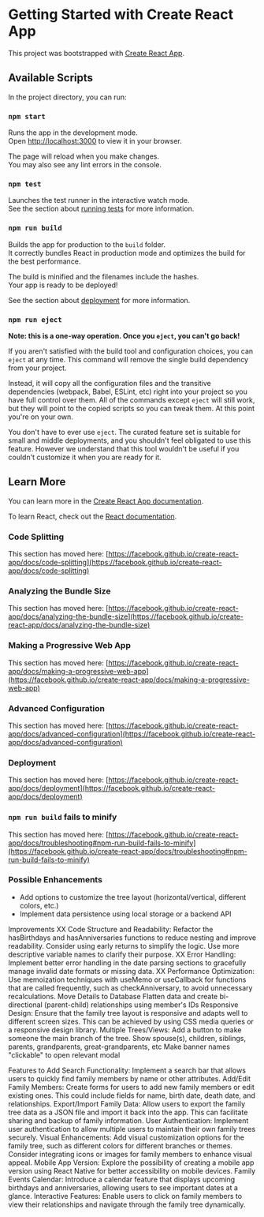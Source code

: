 # Getting Started with Create React App

This project was bootstrapped with [Create React App](https://github.com/facebook/create-react-app).

## Available Scripts

In the project directory, you can run:

### `npm start`

Runs the app in the development mode.\
Open [http://localhost:3000](http://localhost:3000) to view it in your browser.

The page will reload when you make changes.\
You may also see any lint errors in the console.

### `npm test`

Launches the test runner in the interactive watch mode.\
See the section about [running tests](https://facebook.github.io/create-react-app/docs/running-tests) for more information.

### `npm run build`

Builds the app for production to the `build` folder.\
It correctly bundles React in production mode and optimizes the build for the best performance.

The build is minified and the filenames include the hashes.\
Your app is ready to be deployed!

See the section about [deployment](https://facebook.github.io/create-react-app/docs/deployment) for more information.

### `npm run eject`

**Note: this is a one-way operation. Once you `eject`, you can't go back!**

If you aren't satisfied with the build tool and configuration choices, you can `eject` at any time. This command will remove the single build dependency from your project.

Instead, it will copy all the configuration files and the transitive dependencies (webpack, Babel, ESLint, etc) right into your project so you have full control over them. All of the commands except `eject` will still work, but they will point to the copied scripts so you can tweak them. At this point you're on your own.

You don't have to ever use `eject`. The curated feature set is suitable for small and middle deployments, and you shouldn't feel obligated to use this feature. However we understand that this tool wouldn't be useful if you couldn't customize it when you are ready for it.

## Learn More

You can learn more in the [Create React App documentation](https://facebook.github.io/create-react-app/docs/getting-started).

To learn React, check out the [React documentation](https://reactjs.org/).

### Code Splitting

This section has moved here: [https://facebook.github.io/create-react-app/docs/code-splitting](https://facebook.github.io/create-react-app/docs/code-splitting)

### Analyzing the Bundle Size

This section has moved here: [https://facebook.github.io/create-react-app/docs/analyzing-the-bundle-size](https://facebook.github.io/create-react-app/docs/analyzing-the-bundle-size)

### Making a Progressive Web App

This section has moved here: [https://facebook.github.io/create-react-app/docs/making-a-progressive-web-app](https://facebook.github.io/create-react-app/docs/making-a-progressive-web-app)

### Advanced Configuration

This section has moved here: [https://facebook.github.io/create-react-app/docs/advanced-configuration](https://facebook.github.io/create-react-app/docs/advanced-configuration)

### Deployment

This section has moved here: [https://facebook.github.io/create-react-app/docs/deployment](https://facebook.github.io/create-react-app/docs/deployment)

### `npm run build` fails to minify

This section has moved here: [https://facebook.github.io/create-react-app/docs/troubleshooting#npm-run-build-fails-to-minify](https://facebook.github.io/create-react-app/docs/troubleshooting#npm-run-build-fails-to-minify)


### Possible Enhancements
- Add options to customize the tree layout (horizontal/vertical, different colors, etc.)
- Implement data persistence using local storage or a backend API

Improvements
XX    Code Structure and Readability:
        Refactor the hasBirthdays and hasAnniversaries functions to reduce nesting and improve readability. Consider using early returns to simplify the logic.
        Use more descriptive variable names to clarify their purpose.
XX    Error Handling:
        Implement better error handling in the date parsing sections to gracefully manage invalid date formats or missing data.
XX    Performance Optimization:
        Use memoization techniques with useMemo or useCallback for functions that are called frequently, such as checkAnniversary, to avoid unnecessary recalculations.
    Move Details to Database
    Flatten data and create bi-directional (parent-child) relationships using member's IDs
    Responsive Design:
        Ensure that the family tree layout is responsive and adapts well to different screen sizes. This can be achieved by using CSS media queries or a responsive design library.
    Multiple Trees/Views:
        Add a button to make someone the main branch of the tree. Show spouse(s), children, siblings, parents, grandparents, great-grandparents, etc
    Make banner names "clickable" to open relevant modal

Features to Add
   Search Functionality:
        Implement a search bar that allows users to quickly find family members by name or other attributes.
    Add/Edit Family Members:
        Create forms for users to add new family members or edit existing ones. This could include fields for name, birth date, death date, and relationships.
    Export/Import Family Data:
        Allow users to export the family tree data as a JSON file and import it back into the app. This can facilitate sharing and backup of family information.
    User Authentication:
        Implement user authentication to allow multiple users to maintain their own family trees securely.
    Visual Enhancements:
        Add visual customization options for the family tree, such as different colors for different branches or themes.
        Consider integrating icons or images for family members to enhance visual appeal.
    Mobile App Version:
        Explore the possibility of creating a mobile app version using React Native for better accessibility on mobile devices.
    Family Events Calendar:
        Introduce a calendar feature that displays upcoming birthdays and anniversaries, allowing users to see important dates at a glance.
    Interactive Features:
        Enable users to click on family members to view their relationships and navigate through the family tree dynamically.
